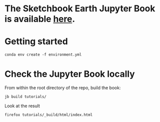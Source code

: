 # The Sketchbook Earth Jupyter Book is available [here](https://ecmwfcode4earth.github.io/sketchbook-earth/intro.html).

# Getting started

```
conda env create -f environment.yml
```

# Check the Jupyter Book locally

From within the root directory of the repo, build the book:

```
jb build tutorials/
```

Look at the result

```
firefox tutorials/_build/html/index.html
```

